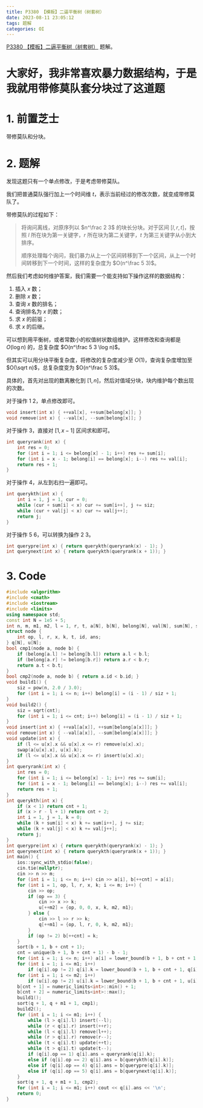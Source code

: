 ```yaml
---
title: P3380 【模板】二逼平衡树（树套树）
date: 2023-08-11 23:05:12
tags: 题解
categories: OI
---
```


[P3380 【模板】二逼平衡树（树套树）](https://www.luogu.com.cn/problem/P3380) 题解。

<!-- more -->

# 大家好，我非常喜欢暴力数据结构，于是我就用带修莫队套分块过了这道题

# 1. 前置芝士

带修莫队和分块。

# 2. 题解

发现这题只有一个单点修改，于是考虑带修莫队。

我们把普通莫队强行加上一个时间维 $t$，表示当前经过的修改次数，就变成带修莫队了。

带修莫队的过程如下：

> 将询问离线，对原序列以 $n^\frac 2 3$ 的块长分块。对于区间 $[l, r, t]$，按照 $l$ 所在块为第一关键字，$r$ 所在块为第二关键字，$t$ 为第三关键字从小到大排序。
>
> 顺序处理每个询问，我们暴力从上一个区间转移到下一个区间，从上一个时间转移到下一个时间，这样的复杂度为 $O(n^\frac 5 3)$。

然后我们考虑如何维护答案，我们需要一个能支持如下操作这样的数据结构：

1.  插入 $x$ 数；
2.  删除 $x$ 数；
3.  查询 $x$ 数的排名；
4.  查询排名为 $x$ 的数；
5.  求 $x$ 的前驱；
6.  求 $x$ 的后继。

可以想到用平衡树，或者常数小的权值树状数组维护。这样修改和查询都是 $O(\log n)$ 的，总复杂度 $O(n^\frac 5 3 \log n)$。

但其实可以用分块平衡复杂度，将修改的复杂度减少至 $O(1)$，查询复杂度增加至 $O(\sqrt n)$，总复杂度变为 $O(n^\frac 5 3)$。

具体的，首先对出现的数离散化到 $[1, n]$，然后对值域分块，块内维护每个数出现的次数。

对于操作 1 2，单点修改即可。

```cpp
void insert(int x) { ++val[x], ++sum[belong[x]]; }
void remove(int x) { --val[x], --sum[belong[x]]; }
```

对于操作 3，直接对 $[1, x - 1]$ 区间求和即可。

```cpp
int queryrank(int x) {
    int res = 0;
    for (int i = 1; i <= belong[x] - 1; i++) res += sum[i];
    for (int i = x - 1; belong[i] == belong[x]; i--) res += val[i];
    return res + 1;
}
```

对于操作 4，从左到右扫一遍即可。

```cpp
int querykth(int x) {
    int i = 1, j = 1, cur = 0;
    while (cur + sum[i] < x) cur += sum[i++], j += siz;
    while (cur + val[j] < x) cur += val[j++];
    return j;
}
```

对于操作 5 6，可以转换为操作 2 3。

```cpp
int querypre(int x) { return querykth(queryrank(x) - 1); }
int querynext(int x) { return querykth(queryrank(x + 1)); }
```

# 3. Code

```cpp
#include <algorithm>
#include <cmath>
#include <iostream>
#include <limits>
using namespace std;
const int N = 1e5 + 5;
int n, m, m1, m2, l = 1, r, t, a[N], b[N], belong[N], val[N], sum[N], siz, cnt;
struct node {
    int op, l, r, x, k, t, id, ans;
} q[N], u[N];
bool cmp1(node a, node b) {
    if (belong[a.l] != belong[b.l]) return a.l < b.l;
    if (belong[a.r] != belong[b.r]) return a.r < b.r;
    return a.t < b.t;
}
bool cmp2(node a, node b) { return a.id < b.id; }
void build1() {
    siz = pow(n, 2.0 / 3.0);
    for (int i = 1; i <= n; i++) belong[i] = (i - 1) / siz + 1;
}
void build2() {
    siz = sqrt(cnt);
    for (int i = 1; i <= cnt; i++) belong[i] = (i - 1) / siz + 1;
}
void insert(int x) { ++val[a[x]], ++sum[belong[a[x]]]; }
void remove(int x) { --val[a[x]], --sum[belong[a[x]]]; }
void update(int x) {
    if (l <= u[x].x && u[x].x <= r) remove(u[x].x);
    swap(a[u[x].x], u[x].k);
    if (l <= u[x].x && u[x].x <= r) insert(u[x].x);
}
int queryrank(int x) {
    int res = 0;
    for (int i = 1; i <= belong[x] - 1; i++) res += sum[i];
    for (int i = x - 1; belong[i] == belong[x]; i--) res += val[i];
    return res + 1;
}
int querykth(int x) {
    if (x < 1) return cnt + 1;
    if (x > r - l + 1) return cnt + 2;
    int i = 1, j = 1, k = 0;
    while (k + sum[i] < x) k += sum[i++], j += siz;
    while (k + val[j] < x) k += val[j++];
    return j;
}
int querypre(int x) { return querykth(queryrank(x) - 1); }
int querynext(int x) { return querykth(queryrank(x + 1)); }
int main() {
    ios::sync_with_stdio(false);
    cin.tie(nullptr);
    cin >> n >> m;
    for (int i = 1; i <= n; i++) cin >> a[i], b[++cnt] = a[i];
    for (int i = 1, op, l, r, x, k; i <= m; i++) {
        cin >> op;
        if (op == 3) {
            cin >> x >> k;
            u[++m2] = {op, 0, 0, x, k, m2, m1};
        } else {
            cin >> l >> r >> k;
            q[++m1] = {op, l, r, 0, k, m2, m1};
        }
        if (op != 2) b[++cnt] = k;
    }
    sort(b + 1, b + cnt + 1);
    cnt = unique(b + 1, b + cnt + 1) - b - 1;
    for (int i = 1; i <= n; i++) a[i] = lower_bound(b + 1, b + cnt + 1, a[i]) - b;
    for (int i = 1; i <= m1; i++)
        if (q[i].op != 2) q[i].k = lower_bound(b + 1, b + cnt + 1, q[i].k) - b;
    for (int i = 1; i <= m2; i++)
        if (u[i].op != 2) u[i].k = lower_bound(b + 1, b + cnt + 1, u[i].k) - b;
    b[cnt + 1] = numeric_limits<int>::min() + 1;
    b[cnt + 2] = numeric_limits<int>::max();
    build1();
    sort(q + 1, q + m1 + 1, cmp1);
    build2();
    for (int i = 1; i <= m1; i++) {
        while (l > q[i].l) insert(--l);
        while (r < q[i].r) insert(++r);
        while (l < q[i].l) remove(l++);
        while (r > q[i].r) remove(r--);
        while (t < q[i].t) update(++t);
        while (t > q[i].t) update(t--);
        if (q[i].op == 1) q[i].ans = queryrank(q[i].k);
        else if (q[i].op == 2) q[i].ans = b[querykth(q[i].k)];
        else if (q[i].op == 4) q[i].ans = b[querypre(q[i].k)];
        else if (q[i].op == 5) q[i].ans = b[querynext(q[i].k)];
    }
    sort(q + 1, q + m1 + 1, cmp2);
    for (int i = 1; i <= m1; i++) cout << q[i].ans << '\n';
    return 0;
}
```
